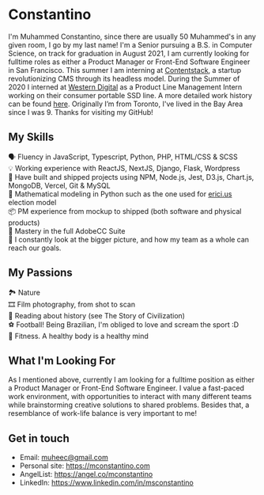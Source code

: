 # Constantino
I'm Muhammed Constantino, since there are usually 50 Muhammed's in any given room, I go by my last name! I'm a Senior pursuing a B.S. in Computer Science, on track for graduation in August 2021, I am currently looking for fulltime roles as either a Product Manager or Front-End Software Engineer in San Francisco. This summer I am interning at [Contentstack](https://www.contentstack.com), a startup revolutionizing CMS through its headless model. During the Summer of 2020 I interned at [Western Digital](https://www.wdc.com) as a Product Line Management Intern working on their consumer portable SSD line. A more detailed work history can be found [here](https://www.linkedin.com/in/msconstantino). Originally I’m from Toronto, I've lived in the Bay Area since I was 9. Thanks for visiting my GitHub!

## My Skills
🗣️ Fluency in JavaScript, Typescript, Python, PHP, HTML/CSS & SCSS<br>
💡 Working experience with ReactJS, NextJS, Django, Flask, Wordpress<br>
👷 Have built and shipped projects using NPM, Node.js, Jest, D3.js, Chart.js, MongoDB, Vercel, Git & MySQL<br>
🐍️ Mathematical modeling in Python such as the one used for [erici.us](https://erici.us) election model<br>
📦️ PM experience from mockup to shipped (both software and physical products)<br>
🎨️ Mastery in the full AdobeCC Suite<br>
🚀 I constantly look at the bigger picture, and how my team as a whole can reach our goals.

## My Passions
🏞️ Nature<br>
🎞️ Film photography, from shot to scan<br>
📖️ Reading about history (see The Story of Civilization)<br>
⚽️ Football! Being Brazilian, I'm obliged to love and scream the sport :D<br>
💪️ Fitness. A healthy body is a healthy mind

## What I'm Looking For
As I mentioned above, currently I am looking for a fulltime position as either a Product Manager or Front-End Software Engineer. I value a fast-paced work environment, with opportunities to interact with many different teams while brainstorming creative solutions to shared problems. Besides that, a resemblance of work-life balance is very important to me!

## Get in touch
- Email: muheec@gmail.com
- Personal site: https://mconstantino.com
- AngelList: https://angel.co/mconstantino
- LinkedIn: https://www.linkedin.com/in/msconstantino
